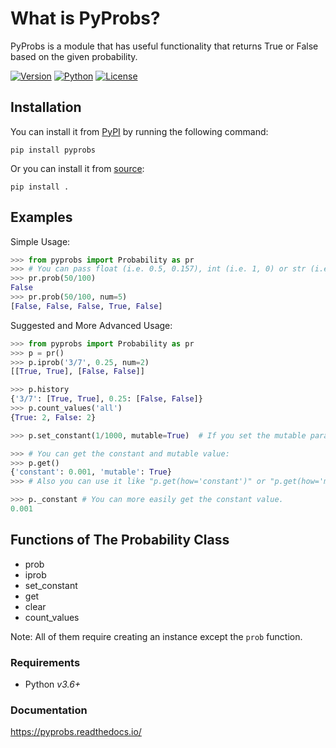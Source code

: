 # What is PyProbs?

PyProbs is a module that has useful functionality that returns True or False based on the given probability.

[![Version](https://img.shields.io/badge/Version-v0.3-orange)]()
[![Python](https://img.shields.io/badge/Python-v3.6%2B-blue)]()
[![License](https://img.shields.io/badge/License-MIT-green)]()

## Installation

You can install it from [PyPI](https://pypi.org/project/pyprobs/) by running the following command:

```
pip install pyprobs
```

Or you can install it from [source](https://github.com/OmerFI/PyProbs):

```
pip install .
```

## Examples

Simple Usage:

```py
>>> from pyprobs import Probability as pr
>>> # You can pass float (i.e. 0.5, 0.157), int (i.e. 1, 0) or str (i.e. '50%', '3/11')
>>> pr.prob(50/100)
False
>>> pr.prob(50/100, num=5)
[False, False, False, True, False]
```

Suggested and More Advanced Usage:

```py
>>> from pyprobs import Probability as pr
>>> p = pr()
>>> p.iprob('3/7', 0.25, num=2)
[[True, True], [False, False]]

>>> p.history
{'3/7': [True, True], 0.25: [False, False]}
>>> p.count_values('all')
{True: 2, False: 2}

>>> p.set_constant(1/1000, mutable=True)  # If you set the mutable parameter to False, you won't be able to change the constant again.

>>> # You can get the constant and mutable value:
>>> p.get()
{'constant': 0.001, 'mutable': True}
>>> # Also you can use it like "p.get(how='constant')" or "p.get(how='mutable')", this only returns the desired value.

>>> p._constant # You can more easily get the constant value.
0.001
```

## Functions of The Probability Class

- prob
- iprob
- set_constant
- get
- clear
- count_values

Note: All of them require creating an instance except the `prob` function.

### Requirements

- Python _v3.6+_

### Documentation

https://pyprobs.readthedocs.io/

